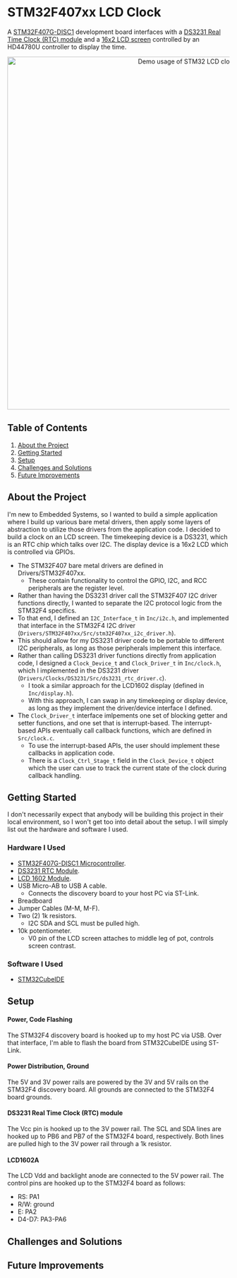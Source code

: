 # STM32F407xx LCD Clock
A [STM32F407G-DISC1](https://www.st.com/en/evaluation-tools/stm32f4discovery.html) development board interfaces with a [DS3231 Real Time Clock (RTC) module](https://www.analog.com/media/en/technical-documentation/data-sheets/DS3231.pdf) and a [16x2 LCD screen](https://www.sunfounder.com/products/lcd1602-module) controlled by an HD44780U controller to display the time.

<div align="center">
  <img src="https://github.com/michael-michelotti/stm-lcd-clock/Img/stm-lcd-clock-demo.gif" alt="Demo usage of STM32 LCD clock" width="800"/>
</div>

## Table of Contents
1. [About the Project](#about-the-project)
2. [Getting Started](#getting-started)
3. [Setup](#setup)
4. [Challenges and Solutions](#challenges-and-solutions)
5. [Future Improvements](#future-improvements)

## About the Project
I'm new to Embedded Systems, so I wanted to build a simple application where I build up various bare metal drivers, then apply some layers of abstraction to utilize those drivers from the application code. I decided to build a clock on an LCD screen. The timekeeping device is a DS3231, which is an RTC chip which talks over I2C. The display device is a 16x2 LCD which is controlled via GPIOs.

* The STM32F407 bare metal drivers are defined in Drivers/STM32F407xx.
  * These contain functionality to control the GPIO, I2C, and RCC peripherals are the register level.
*  Rather than having the DS3231 driver call the STM32F407 I2C driver functions directly, I wanted to separate the I2C protocol logic from the STM32F4 specifics.
  * To that end, I defined an `I2C_Interface_t` in `Inc/i2c.h`, and implemented that interface in the STM32F4 I2C driver (`Drivers/STM32F407xx/Src/stm32F407xx_i2c_driver.h`).
  * This should allow for my DS3231 driver code to be portable to different I2C peripherals, as long as those peripherals implement this interface.
* Rather than calling DS3231 driver functions directly from application code, I designed a `Clock_Device_t` and `Clock_Driver_t` in `Inc/clock.h`, which I implemented in the DS3231 driver (`Drivers/Clocks/DS3231/Src/ds3231_rtc_driver.c`).
  * I took a similar approach for the LCD1602 display (defined in `Inc/display.h`).
  * With this approach, I can swap in any timekeeping or display device, as long as they implement the driver/device interface I defined.
* The `Clock_Driver_t` interface imlpements one set of blocking getter and setter functions, and one set that is interrupt-based. The interrupt-based APIs eventually call callback functions, which are defined in `Src/clock.c`.
  * To use the interrupt-based APIs, the user should implement these callbacks in application code.
  * There is a `Clock_Ctrl_Stage_t` field in the `Clock_Device_t` object which the user can use to track the current state of the clock during callback handling.

## Getting Started
I don't necessarily expect that anybody will be building this project in their local environment, so I won't get too into detail about the setup. I will simply list out the hardware and software I used.

### Hardware I Used
* [STM32F407G-DISC1 Microcontroller](https://www.st.com/en/evaluation-tools/stm32f4discovery.html).
* [DS3231 RTC Module](https://www.analog.com/media/en/technical-documentation/data-sheets/DS3231.pdf).
* [LCD 1602 Module](https://www.sunfounder.com/products/lcd1602-module).
* USB Micro-AB to USB A cable.
  * Connects the discovery board to your host PC via ST-Link.
* Breadboard
* Jumper Cables (M-M, M-F).
* Two (2) 1k resistors.
  * I2C SDA and SCL must be pulled high.
* 10k potentiometer.
  * V0 pin of the LCD screen attaches to middle leg of pot, controls screen contrast. 

### Software I Used
* [STM32CubeIDE](https://www.st.com/en/development-tools/stm32cubeide.html)

## Setup
#### Power, Code Flashing
The STM32F4 discovery board is hooked up to my host PC via USB. Over that interface, I'm able to flash the board from STM32CubeIDE using ST-Link. 

#### Power Distribution, Ground
The 5V and 3V power rails are powered by the 3V and 5V rails on the STM32F4 discovery board. All grounds are connected to the STM32F4 board grounds.

#### DS3231 Real Time Clock (RTC) module
The Vcc pin is hooked up to the 3V power rail. The SCL and SDA lines are hooked up to PB6 and PB7 of the STM32F4 board, respectively. Both lines are pulled high to the 3V power rail through a 1k resistor.

#### LCD1602A
The LCD Vdd and backlight anode are connected to the 5V power rail. The control pins are hooked up to the STM32F4 board as follows:
* RS: PA1
* R/W: ground
* E: PA2
* D4-D7: PA3-PA6

## Challenges and Solutions


## Future Improvements
